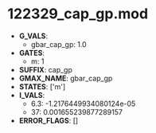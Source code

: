 # 122329_cap_gp.mod

- **G_VALS**:
  - gbar_cap_gp: 1.0
- **GATES**:
  - m: 1
- **SUFFIX**: cap_gp
- **GMAX_NAME**: gbar_cap_gp
- **STATES**: ['m']
- **I_VALS**:
  - 6.3: -1.2176449934080124e-05
  - 37: 0.001655239877289157
- **ERROR_FLAGS**: []
